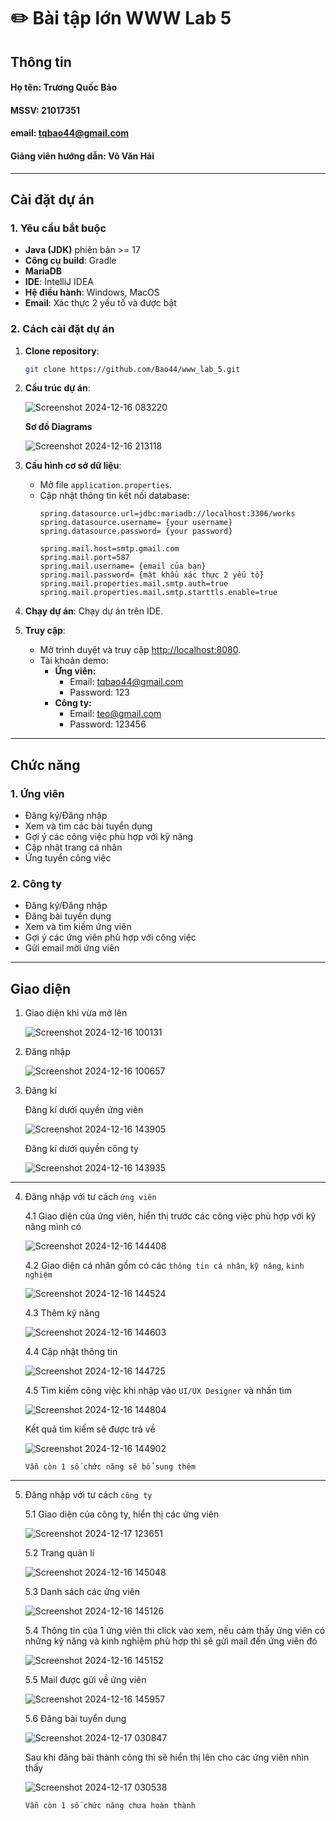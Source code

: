 # ✏️ **Bài tập lớn WWW Lab 5**

## Thông tin
#### **Họ tên**: Trương Quốc Bảo
#### **MSSV**: 21017351  
#### **email**: tqbao44@gmail.com
#### **Giảng viên hướng dẫn**: Võ Văn Hải
---
## Cài đặt dự án

### 1. Yêu cầu bắt buộc
- **Java (JDK)** phiên bản >= 17
- **Công cụ build**: Gradle
- **MariaDB**
- **IDE**: IntelliJ IDEA
- **Hệ điều hành**: Windows, MacOS
- **Email**: Xác thực 2 yếu tố và được bật

### 2. Cách cài đặt dự án
1. **Clone repository**:
    ```bash
    git clone https://github.com/Bao44/www_lab_5.git
    ```
2. **Cấu trúc dự án**:

    ![Screenshot 2024-12-16 083220](https://github.com/user-attachments/assets/546d6596-f9a0-461a-b161-f0d8c2cac7a3)

   **Sơ đồ Diagrams**

   ![Screenshot 2024-12-16 213118](https://github.com/user-attachments/assets/e085cd79-7b67-40e6-8614-f10cd9e1e78d)
   
4. **Cấu hình cơ sở dữ liệu**:
   - Mở file `application.properties`.
   - Cập nhật thông tin kết nối database:
       ```properties
       spring.datasource.url=jdbc:mariadb://localhost:3306/works
       spring.datasource.username= {your username}
       spring.datasource.password= {your password}

       spring.mail.host=smtp.gmail.com
       spring.mail.port=587
       spring.mail.username= {email của bạn}
       spring.mail.password= {mật khẩu xác thực 2 yếu tố}
       spring.mail.properties.mail.smtp.auth=true
       spring.mail.properties.mail.smtp.starttls.enable=true
       ```
3. **Chạy dự án**:
   Chạy dự án trên IDE.
4. **Truy cập**:
   - Mở trình duyệt và truy cập [http://localhost:8080](http://localhost:8080).
   - Tài khoản demo:
     - **Ứng viên:**
       -   Email: tqbao44@gmail.com
       - Password: 123
     - **Công ty:**
       - Email: teo@gmail.com
       - Password: 123456
---

## Chức năng

### 1. Ứng viên
- Đăng ký/Đăng nhập
- Xem và tìm các bài tuyển dụng
- Gợi ý các công việc phù hợp với kỹ năng
- Cập nhật trang cá nhân
- Ứng tuyển công việc

### 2. Công ty
- Đăng ký/Đăng nhập
- Đăng bài tuyển dụng
- Xem và tìm kiếm ứng viên
- Gợi ý các ứng viên phù hợp với công việc
- Gửi email mời ứng viên
  
---

## Giao diện
 1. Giao diện khi vừa mở lên
    
    ![Screenshot 2024-12-16 100131](https://github.com/user-attachments/assets/cd4c3160-28c5-4677-a1bb-bf9f7504a170)
 
 2. Đăng nhập
    
    ![Screenshot 2024-12-16 100657](https://github.com/user-attachments/assets/6c2233b0-bb1c-4793-8153-2caeb70527b4)
 
 3. Đăng kí

    Đăng kí dưới quyền ứng viên
    
    ![Screenshot 2024-12-16 143905](https://github.com/user-attachments/assets/4de09744-9e2e-4e93-a467-fa49e46a196e)

    Đăng kí dưới quyền công ty

    ![Screenshot 2024-12-16 143935](https://github.com/user-attachments/assets/78dece2a-be11-4071-b490-ba9917e5a006)

---

 4. Đăng nhập với tư cách `ứng viên`
    
    4.1 Giao diện của ứng viên, hiển thị trước các công việc phù hợp với kỹ năng mình có

    ![Screenshot 2024-12-16 144408](https://github.com/user-attachments/assets/4b05441a-e10f-419d-92c0-9fc43bb101a8)
    
    4.2 Giao diện cá nhân gồm có các `thông tin cá nhân`, `kỹ năng`, `kinh nghiệm `

    ![Screenshot 2024-12-16 144524](https://github.com/user-attachments/assets/2ead4659-b95c-4cea-aae4-74e5d1145966)

    4.3 Thêm kỹ năng
    
    ![Screenshot 2024-12-16 144603](https://github.com/user-attachments/assets/67f7af44-1b7f-4970-8f9e-1451db9ff2a4)

    4.4 Cập nhật thông tin

    ![Screenshot 2024-12-16 144725](https://github.com/user-attachments/assets/45c9a599-5fa1-4cfc-9782-917efa06bff0)

    4.5 Tìm kiếm công việc khi nhập vào `UI/UX Designer` và nhấn tìm

    ![Screenshot 2024-12-16 144804](https://github.com/user-attachments/assets/d34457ef-0957-494b-96c3-0e124db7a58e)

    Kết quả tìm kiếm sẽ được trả về
    
    ![Screenshot 2024-12-16 144902](https://github.com/user-attachments/assets/bd92d87c-4f67-4b1b-85c8-5bcdbd570fa8)

    `Vẫn còn 1 số chức năng sẽ bổ sung thêm`

---

 5. Đăng nhập với tư cách `công ty`

    5.1 Giao diện của công ty, hiển thị các ứng viên
    
    ![Screenshot 2024-12-17 123651](https://github.com/user-attachments/assets/8679398e-56ef-4684-9217-0a0d6bf5abf9)

    5.2 Trang quản lí

    ![Screenshot 2024-12-16 145048](https://github.com/user-attachments/assets/c1acfa1e-3ada-417e-99e8-dc328f158ab4)

    5.3 Danh sách các ứng viên

    ![Screenshot 2024-12-16 145126](https://github.com/user-attachments/assets/79416484-5321-4ab5-b20b-6d580857fd55)

    5.4 Thông tin của 1 ứng viên thi click vào xem, nếu cảm thấy ứng viên có những kỹ năng và kinh nghiệm phù hợp thì sẽ gửi mail đến ứng viên đó

    ![Screenshot 2024-12-16 145152](https://github.com/user-attachments/assets/2a13addc-f008-47f7-a960-3a2edf4bd0af)

    5.5 Mail được gửi về ứng viên

    ![Screenshot 2024-12-16 145957](https://github.com/user-attachments/assets/d1b39490-6bcd-46d2-832c-c79ffce2f492)

    5.6 Đăng bài tuyển dụng

    ![Screenshot 2024-12-17 030847](https://github.com/user-attachments/assets/25d4ba56-e2e8-452d-8446-4d0ffbeb9752)

    Sau khi đăng bài thành công thì sẽ hiển thị lên cho các ứng viên nhìn thấy

    ![Screenshot 2024-12-17 030538](https://github.com/user-attachments/assets/6c860cd9-3147-4b71-8f11-b7fe3a833a0a)

    `Vẫn còn 1 số chức năng chưa hoàn thành` 
    

